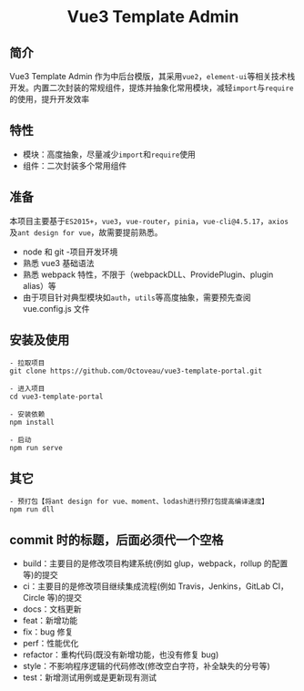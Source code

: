 <h1 style="text-align: center">Vue3 Template Admin</h1>

## 简介

Vue3 Template Admin 作为中后台模版，其采用`vue2`，`element-ui`等相关技术栈开发。内置二次封装的常规组件，提炼并抽象化常用模块，减轻`import`与`require`的使用，提升开发效率

## 特性

- 模块：高度抽象，尽量减少`import`和`require`使用
- 组件：二次封装多个常用组件

## 准备

本项目主要基于`ES2015+`，`vue3`，`vue-router`，`pinia`，`vue-cli@4.5.17`，`axios`及`ant design for vue`，故需要提前熟悉。

- node 和 git -项目开发环境
- 熟悉 vue3 基础语法
- 熟悉 webpack 特性，不限于（webpackDLL、ProvidePlugin、plugin alias）等
- 由于项目针对典型模块如`auth`，`utils`等高度抽象，需要预先查阅 vue.config.js 文件

## 安装及使用

```
- 拉取项目
git clone https://github.com/Octoveau/vue3-template-portal.git

- 进入项目
cd vue3-template-portal

- 安装依赖
npm install

- 启动
npm run serve
```

## 其它

```
- 预打包【将ant design for vue、moment、lodash进行预打包提高编译速度】
npm run dll
```

## commit 时的标题，后面必须代一个空格

- build：主要目的是修改项目构建系统(例如 glup，webpack，rollup 的配置等)的提交
- ci：主要目的是修改项目继续集成流程(例如 Travis，Jenkins，GitLab CI，Circle 等)的提交
- docs：文档更新
- feat：新增功能
- fix：bug 修复
- perf：性能优化
- refactor：重构代码(既没有新增功能，也没有修复 bug)
- style：不影响程序逻辑的代码修改(修改空白字符，补全缺失的分号等)
- test：新增测试用例或是更新现有测试
